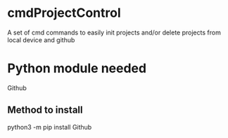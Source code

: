 # cmdProjectControl
A set of cmd commands to easily init projects and/or delete projects from local device and github

# Python module needed
Github

## Method to install
python3 -m pip install Github


